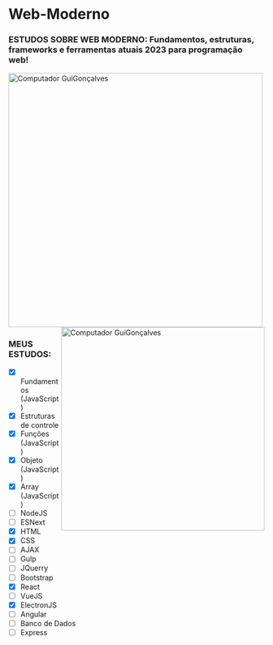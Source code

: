 # Web-Moderno
### ESTUDOS SOBRE WEB MODERNO: Fundamentos, estruturas, frameworks e ferramentas atuais 2023 para programação web!

<img src="https://media.discordapp.net/attachments/757648864819019781/1168312569681952788/Web_moderno.png?ex=65514ede&is=653ed9de&hm=dabcc669a3fb08e9c84b0195ec795c41f38349d550bdda50848b0c27fa742128&=&width=946&height=607"  width="500px" align="center" alt="Computador GuiGonçalves">
<img src="https://raw.githubusercontent.com/MicaelliMedeiros/micaellimedeiros/master/image/computer-illustration.png" min-width="400px" max-width="400px" width="400px" align="right" alt="Computador GuiGonçalves">

### MEUS ESTUDOS:

- [x] Fundamentos  (JavaScript)
- [x] Estruturas de controle
- [x] Funções (JavaScript)
- [x] Objeto  (JavaScript)
- [x] Array   (JavaScript)
- [ ] NodeJS
- [ ] ESNext
- [x] HTML
- [x] CSS
- [ ] AJAX
- [ ] Gulp
- [ ] JQuerry
- [ ] Bootstrap
- [x] React
- [ ] VueJS
- [x] ElectronJS
- [ ] Angular
- [ ] Banco de Dados
- [ ] Express
